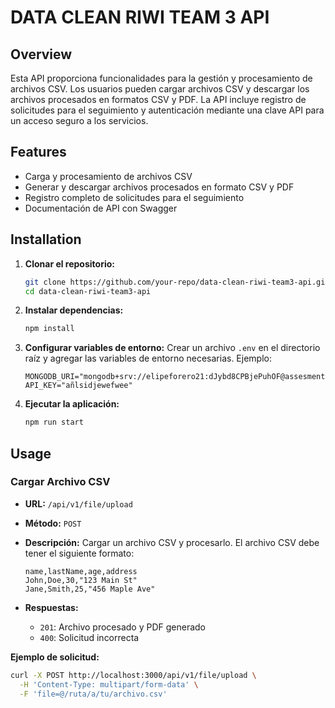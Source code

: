 # DATA CLEAN RIWI TEAM 3 API

## Overview

Esta API proporciona funcionalidades para la gestión y procesamiento de archivos CSV. Los usuarios pueden cargar archivos CSV y descargar los archivos procesados en formatos CSV y PDF. La API incluye registro de solicitudes para el seguimiento y autenticación mediante una clave API para un acceso seguro a los servicios.

## Features

- Carga y procesamiento de archivos CSV
- Generar y descargar archivos procesados en formato CSV y PDF
- Registro completo de solicitudes para el seguimiento
- Documentación de API con Swagger

## Installation

1. **Clonar el repositorio:**
    ```bash
    git clone https://github.com/your-repo/data-clean-riwi-team3-api.git
    cd data-clean-riwi-team3-api
    ```

2. **Instalar dependencias:**
    ```bash
    npm install
    ```

3. **Configurar variables de entorno:**
    Crear un archivo `.env` en el directorio raíz y agregar las variables de entorno necesarias. Ejemplo:
    ```env
    MONGODB_URI="mongodb+srv://elipeforero21:dJybd8CPBjePuhOF@assesment.yugiws4.mongodb.net/"
    API_KEY="añlsidjewefwee"
    ```

4. **Ejecutar la aplicación:**
    ```bash
    npm run start
    ```

## Usage

### Cargar Archivo CSV

- **URL:** `/api/v1/file/upload`
- **Método:** `POST`
- **Descripción:** Cargar un archivo CSV y procesarlo. El archivo CSV debe tener el siguiente formato:

    ```csv
    name,lastName,age,address
    John,Doe,30,"123 Main St"
    Jane,Smith,25,"456 Maple Ave"
    ```

- **Respuestas:**
  - `201`: Archivo procesado y PDF generado
  - `400`: Solicitud incorrecta

**Ejemplo de solicitud:**

```bash
curl -X POST http://localhost:3000/api/v1/file/upload \
  -H 'Content-Type: multipart/form-data' \
  -F 'file=@/ruta/a/tu/archivo.csv'


